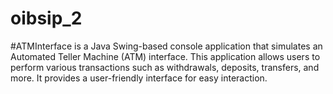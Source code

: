 # oibsip_2
#ATMInterface is a Java Swing-based console application that simulates an Automated Teller Machine (ATM) interface. This application allows users to perform various transactions such as withdrawals, deposits, transfers, and more. It provides a user-friendly interface for easy interaction.
